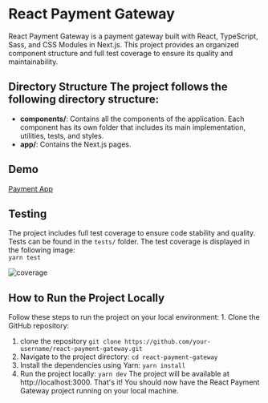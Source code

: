 # React Payment Gateway

React Payment Gateway is a payment gateway built with React, TypeScript, Sass, and CSS Modules in Next.js. This project provides an organized component structure and full test coverage to ensure its quality and maintainability. 

## Directory Structure The project follows the following directory structure:

- **components/**: Contains all the components of the application. Each component has its own folder that includes its main implementation, utilities, tests, and styles.
- **app/**: Contains the Next.js pages.

## Demo
[Payment App](https://master.d1qvnxxyso82fm.amplifyapp.com/)

## Testing

The project includes full test coverage to ensure code stability and quality. Tests can be found in the `tests/` folder. The test coverage is displayed in the following image:  
`yarn test`

![coverage](https://github.com/Gdsoto/react-payment-gateway/assets/51761203/c3c35d0c-8313-4b6f-aa8c-294073544ec5)


## How to Run the Project Locally

Follow these steps to run the project on your local environment: 1. Clone the GitHub repository:

1.  clone the repository
    `git clone https://github.com/your-username/react-payment-gateway.git`
2.  Navigate to the project directory:
    `cd react-payment-gateway`
3.  Install the dependencies using Yarn:
    `yarn install`
4.  Run the project locally:
    `yarn dev`
    The project will be available at http://localhost:3000.
    That's it! You should now have the React Payment Gateway project running on your local machine.
